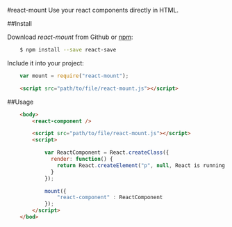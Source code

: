 #react-mount
Use your react components directly in HTML.

##Install

Download _react-mount_ from Github or [npm](https://www.npmjs.org/package/react-mount):

```sh
	$ npm install --save react-save
```

Include it into your project:

```js
	var mount = require("react-mount");
```
```html
	<script src="path/to/file/react-mount.js"></script>
```


##Usage

```html
	<body>
		<react-component />

		<script src="path/to/file/react-mount.js"></script>
		<script>

			var ReactComponent = React.createClass({
			  render: function() {
			    return React.createElement("p", null, React is running.);
			  }
			});

			mount({
				"react-component" : ReactComponent
			});
		</script>
	</bod>

```


